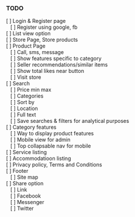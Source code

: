 ### TODO

[ ] Login & Register page   
   [ ] Register using google, fb   
[ ] List view option   
[ ] Store Page, Store products   
[ ] Product Page   
   [ ] Call, sms, message   
   [ ] Show features specific to category   
   [ ] Seller recommendations/similar items   
   [ ] Show total likes near button   
   [ ] Visit store    
[ ] Search   
   [ ] Price min max   
   [ ] Categories   
   [ ] Sort by   
   [ ] Location   
   [ ] Full text   
   [ ] Save searches & filters for analytical purposes    
[ ] Category features     
   [ ] Way to display product features   
   [ ] Mobile view for admin   
   [ ] Top collapsable nav for mobile   
[ ] Service listing   
[ ] Accommodatioon listing   
[ ] Privacy policy, Terms and Conditions   
[ ] Footer   
   [ ] Site map   
[ ] Share option    
   [ ] Link   
   [ ] Facebook   
   [ ] Messenger    
   [ ] Twitter   
